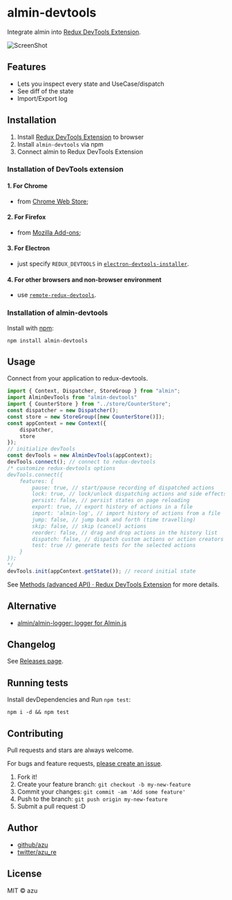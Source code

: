 # almin-devtools

Integrate almin into [Redux DevTools Extension](https://github.com/zalmoxisus/redux-devtools-extension "Redux DevTools Extension").

![ScreenShot](https://monosnap.com/file/rkqr6ZDlKdmAe49mvfw6NCI0gjJKjb.png)

## Features

- Lets you inspect every state and UseCase/dispatch
- See diff of the state
- Import/Export log

## Installation

1. Install [Redux DevTools Extension](https://github.com/zalmoxisus/redux-devtools-extension "Redux DevTools Extension") to browser
2. Install `almin-devtools` via npm
3. Connect almin to Redux DevTools Extension

### Installation of DevTools extension

#### 1. For Chrome

- from [Chrome Web Store](https://chrome.google.com/webstore/detail/redux-devtools/lmhkpmbekcpmknklioeibfkpmmfibljd);

#### 2. For Firefox

- from [Mozilla Add-ons](https://addons.mozilla.org/en-US/firefox/addon/remotedev/);

#### 3. For Electron

- just specify `REDUX_DEVTOOLS` in [`electron-devtools-installer`](https://github.com/GPMDP/electron-devtools-installer).

#### 4. For other browsers and non-browser environment

- use [`remote-redux-devtools`](https://github.com/zalmoxisus/remote-redux-devtools). 

### Installation of almin-devtools

Install with [npm](https://www.npmjs.com/):

    npm install almin-devtools
    
## Usage

Connect from your application to redux-devtools.

```js
import { Context, Dispatcher, StoreGroup } from "almin";
import AlminDevTools from "almin-devtools"
import { CounterStore } from "../store/CounterStore";
const dispatcher = new Dispatcher();
const store = new StoreGroup([new CounterStore()]);
const appContext = new Context({
    dispatcher,
    store
});
// initialize devTools
const devTools = new AlminDevTools(appContext);
devTools.connect(); // connect to redux-devtools
/* customize redux-devtools options
devTools.connect({
    features: {
        pause: true, // start/pause recording of dispatched actions
        lock: true, // lock/unlock dispatching actions and side effects
        persist: false, // persist states on page reloading
        export: true, // export history of actions in a file
        import: 'almin-log', // import history of actions from a file
        jump: false, // jump back and forth (time travelling)
        skip: false, // skip (cancel) actions
        reorder: false, // drag and drop actions in the history list
        dispatch: false, // dispatch custom actions or action creators
        test: true // generate tests for the selected actions
    }
});
*/
devTools.init(appContext.getState()); // record initial state
```

See [Methods (advanced API) · Redux DevTools Extension](http://extension.remotedev.io/docs/API/Methods.html "Methods (advanced API) · Redux DevTools Extension") for more details.

## Alternative

- [almin/almin-logger: logger for Almin.js](https://github.com/almin/almin-logger "almin/almin-logger: logger for Almin.js")

## Changelog

See [Releases page](https://github.com/almin/almin-devtools/releases).

## Running tests

Install devDependencies and Run `npm test`:

    npm i -d && npm test

## Contributing

Pull requests and stars are always welcome.

For bugs and feature requests, [please create an issue](https://github.com/almin/almin-devtools/issues).

1. Fork it!
2. Create your feature branch: `git checkout -b my-new-feature`
3. Commit your changes: `git commit -am 'Add some feature'`
4. Push to the branch: `git push origin my-new-feature`
5. Submit a pull request :D

## Author

- [github/azu](https://github.com/azu)
- [twitter/azu_re](https://twitter.com/azu_re)

## License

MIT © azu
